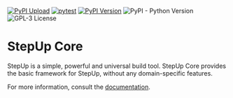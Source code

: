 [![PyPI Upload](https://github.com/reproducible-reporting/stepup-core/actions/workflows/pypi.yaml/badge.svg)](https://github.com/reproducible-reporting/stepup-core/actions/workflows/pypi.yaml)
[![pytest](https://github.com/reproducible-reporting/stepup-core/actions/workflows/pytest.yaml/badge.svg)](https://github.com/reproducible-reporting/stepup-core/actions/workflows/pytest.yaml)
[![PyPI Version](https://img.shields.io/pypi/v/stepup-core)](https://pypi.org/project/stepup-core/)
![PyPI - Python Version](https://img.shields.io/pypi/pyversions/stepup)
![GPL-3 License](https://img.shields.io/github/license/reproducible-reporting/stepup-core)

# StepUp Core

StepUp is a simple, powerful and universal build tool.
StepUp Core provides the basic framework for StepUp, without any domain-specific features.

For more information, consult the [documentation](http://reproducible-reporting.github.io/stepup-core).
